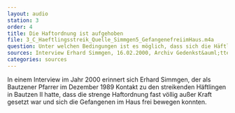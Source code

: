 ```yaml
---
layout: audio
station: 3
order: 4
title: Die Haftordnung ist aufgehoben
file: 3_C_Haeftlingsstreik_Quelle_Simmgen5_GefangenefreiimHaus.m4a
question: Unter welchen Bedingungen ist es möglich, dass sich die Häftlinge im Haus frei bewegen können?
sources: Interview Erhard Simmgen, 16.02.2000, Archiv Gedenkst&auml;tte Bautzen
categories: sources
---
```

In einem Interview im Jahr 2000 erinnert sich Erhard Simmgen, der als Bautzener Pfarrer im Dezember 1989 Kontakt zu den streikenden H&auml;ftlingen in Bautzen II hatte, dass die strenge Haftordnung fast v&ouml;llig au&szlig;er Kraft gesetzt war und sich die Gefangenen im Haus frei bewegen konnten.